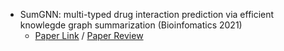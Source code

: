 - SumGNN: multi-typed drug interaction prediction via efficient knowlegde graph summarization (Bioinfomatics 2021)
  - [Paper Link](https://academic.oup.com/bioinformatics/article/37/18/2988/6189090) / [Paper Review](https://www.notion.so/SumGNN-multi-typed-ddi-prediction-Paper-review-4667b48b75ae4d118355de8e256b97ae)
